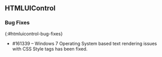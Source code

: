 ## HTMLUIControl

### Bug Fixes
{:#htmluicontrol-bug-fixes}

* \#161339 – Windows 7 Operating System based text rendering issues with CSS Style tags has been fixed.